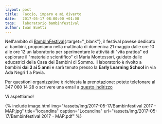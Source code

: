 ```yaml
---
layout: post
title:  Faccio, imparo e mi diverto
date:   2017-05-17 08:00:00 +01:00
tags:   laboratorio bambinfestival
author: Iwan Buetti
---
```


Nell'ambito di [BambInFestival](http://www.bambinfestival.org){:target="_blank"}, il festival pavese dedicato ai bambini, proponiamo nella mattinata di domenica 21 maggio dalle ore 10 alle ore 12 un laboratorio per sperimentare le attività di "vita pratica" ed esplorare il "materiale scientifico" di Maria Montessori, guidato dalle educatrici della Casa dei Bambini di Sommo. Il laboratorio è rivolto a bambini **dai 3 ai 5 anni** e sarà tenuto presso la **Early Learning School** in via Ada Negri 1 a Pavia.

Per questioni organizzative è richiesta la prenotazione: potete telefonare al 347 060 14 28 o scrivere una email a [questo indirizzo](mailto:montessoriamoinsieme@gmail.com) 


Vi aspettiamo!


{% include image.html img="/assets/img/2017-05-17/Bambinfestival 2017 - MAP.jpg" title="locandina" caption="Locandina" url="/assets/img/2017-05-17/Bambinfestival 2017 - MAP.pdf" %}
